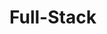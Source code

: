 # Full-Stack

<img scr= "https://www.shutterstock.com/image-vector/full-stack-developer-programmer-who-600w-2126435852.jpg">
